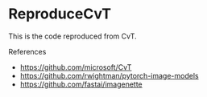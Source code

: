 # ReproduceCvT

This is the code reproduced from CvT.

References
 - https://github.com/microsoft/CvT
 - https://github.com/rwightman/pytorch-image-models
 - https://github.com/fastai/imagenette
